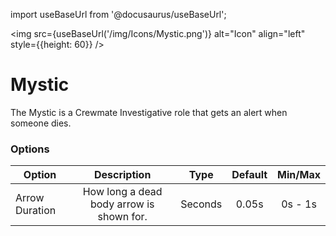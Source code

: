 import useBaseUrl from '@docusaurus/useBaseUrl';

<img src={useBaseUrl('/img/Icons/Mystic.png')} alt="Icon" align="left" style={{height: 60}} />
# Mystic

The Mystic is a Crewmate Investigative role that gets an alert when someone dies.

### Options

| Option | Description | Type | Default | Min/Max |
|----------|:-----------------:|:------:|:------:|:------:|
| Arrow Duration | How long a dead body arrow is shown for. | Seconds | 0.05s | 0s - 1s |